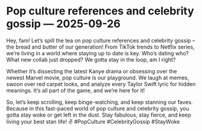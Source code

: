 # Pop culture references and celebrity gossip — 2025-09-26

Hey, fam! Let’s spill the tea on pop culture references and celebrity gossip – the bread and butter of our generation! From TikTok trends to Netflix series, we’re living in a world where staying up to date is key. Who’s dating who? What new collab just dropped? We gotta stay in the loop, am I right?

Whether it’s dissecting the latest Kanye drama or obsessing over the newest Marvel movie, pop culture is our playground. We laugh at memes, swoon over red carpet looks, and analyze every Taylor Swift lyric for hidden meanings. It’s all part of the game, and we’re here for it!

So, let’s keep scrolling, keep binge-watching, and keep stanning our faves. Because in this fast-paced world of pop culture and celebrity gossip, you gotta stay woke or get left in the dust. Stay fabulous, stay fierce, and keep living your best stan life! ✌ #PopCulture #CelebrityGossip #StayWoke